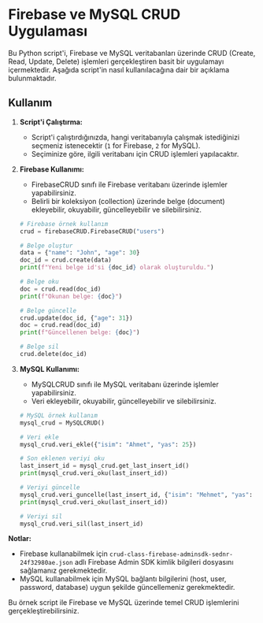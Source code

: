 # Firebase ve MySQL CRUD Uygulaması

Bu Python script'i, Firebase ve MySQL veritabanları üzerinde CRUD (Create, Read, Update, Delete) işlemleri gerçekleştiren basit bir uygulamayı içermektedir. Aşağıda script'in nasıl kullanılacağına dair bir açıklama bulunmaktadır.

## Kullanım

1. **Script'i Çalıştırma:**
    - Script'i çalıştırdığınızda, hangi veritabanıyla çalışmak istediğinizi seçmeniz istenecektir (`1` for Firebase, `2` for MySQL).
    - Seçiminize göre, ilgili veritabanı için CRUD işlemleri yapılacaktır.

2. **Firebase Kullanımı:**
    - FirebaseCRUD sınıfı ile Firebase veritabanı üzerinde işlemler yapabilirsiniz.
    - Belirli bir koleksiyon (collection) üzerinde belge (document) ekleyebilir, okuyabilir, güncelleyebilir ve silebilirsiniz.

    ```python
    # Firebase örnek kullanım
    crud = firebaseCRUD.FirebaseCRUD("users")

    # Belge oluştur
    data = {"name": "John", "age": 30}
    doc_id = crud.create(data)
    print(f"Yeni belge id'si {doc_id} olarak oluşturuldu.")

    # Belge oku
    doc = crud.read(doc_id)
    print(f"Okunan belge: {doc}")

    # Belge güncelle
    crud.update(doc_id, {"age": 31})
    doc = crud.read(doc_id)
    print(f"Güncellenen belge: {doc}")

    # Belge sil
    crud.delete(doc_id)
    ```

3. **MySQL Kullanımı:**
    - MySQLCRUD sınıfı ile MySQL veritabanı üzerinde işlemler yapabilirsiniz.
    - Veri ekleyebilir, okuyabilir, güncelleyebilir ve silebilirsiniz.

    ```python
    # MySQL örnek kullanım
    mysql_crud = MySQLCRUD()

    # Veri ekle
    mysql_crud.veri_ekle({"isim": "Ahmet", "yas": 25})

    # Son eklenen veriyi oku
    last_insert_id = mysql_crud.get_last_insert_id()
    print(mysql_crud.veri_oku(last_insert_id))

    # Veriyi güncelle
    mysql_crud.veri_guncelle(last_insert_id, {"isim": "Mehmet", "yas": 26})
    print(mysql_crud.veri_oku(last_insert_id))

    # Veriyi sil
    mysql_crud.veri_sil(last_insert_id)
    ```

**Notlar:**
- Firebase kullanabilmek için `crud-class-firebase-adminsdk-sednr-24f32980ae.json` adlı Firebase Admin SDK kimlik bilgileri dosyasını sağlamanız gerekmektedir.
- MySQL kullanabilmek için MySQL bağlantı bilgilerini (host, user, password, database) uygun şekilde güncellemeniz gerekmektedir.

Bu örnek script ile Firebase ve MySQL üzerinde temel CRUD işlemlerini gerçekleştirebilirsiniz.
